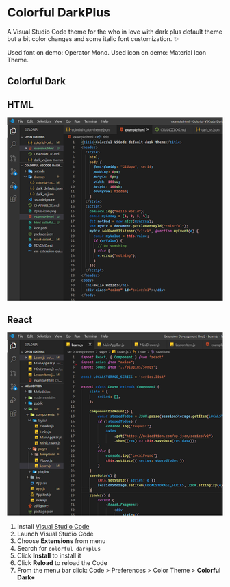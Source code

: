 # Colorful DarkPlus

A Visual Studio Code theme for the who in love with dark plus default theme but a bit color changes and some italic font customization. ✨

Used font on demo: Operator Mono.
Used icon on demo: Material Icon Theme.

## Colorful Dark

## HTML

![First Screen](html-colorful.jpg)

## React

![First Screen](react-colorful.jpg)

1.  Install [Visual Studio Code](https://code.visualstudio.com/)
2.  Launch Visual Studio Code
3.  Choose **Extensions** from menu
4.  Search for `colorful darkplus`
5.  Click **Install** to install it
6.  Click **Reload** to reload the Code
7.  From the menu bar click: Code > Preferences > Color Theme > **Colorful Dark+**
